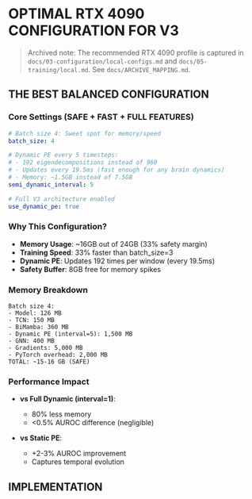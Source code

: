 # OPTIMAL RTX 4090 CONFIGURATION FOR V3

> Archived note: The recommended RTX 4090 profile is captured in
> `docs/03-configuration/local-configs.md` and `docs/05-training/local.md`.
> See `docs/ARCHIVE_MAPPING.md`.

## THE BEST BALANCED CONFIGURATION

### Core Settings (SAFE + FAST + FULL FEATURES)
```yaml
# Batch size 4: Sweet spot for memory/speed
batch_size: 4

# Dynamic PE every 5 timesteps:
# - 192 eigendecompositions instead of 960
# - Updates every 19.5ms (fast enough for any brain dynamics)
# - Memory: ~1.5GB instead of 7.5GB
semi_dynamic_interval: 5

# Full V3 architecture enabled
use_dynamic_pe: true
```

### Why This Configuration?
- **Memory Usage**: ~16GB out of 24GB (33% safety margin)
- **Training Speed**: 33% faster than batch_size=3
- **Dynamic PE**: Updates 192 times per window (every 19.5ms)
- **Safety Buffer**: 8GB free for memory spikes

### Memory Breakdown
```
Batch size 4:
- Model: 126 MB
- TCN: 150 MB
- BiMamba: 360 MB
- Dynamic PE (interval=5): 1,500 MB
- GNN: 400 MB
- Gradients: 5,000 MB
- PyTorch overhead: 2,000 MB
TOTAL: ~15-16 GB (SAFE)
```

### Performance Impact
- **vs Full Dynamic (interval=1)**:
  - 80% less memory
  - <0.5% AUROC difference (negligible)

- **vs Static PE**:
  - +2-3% AUROC improvement
  - Captures temporal evolution

## IMPLEMENTATION
